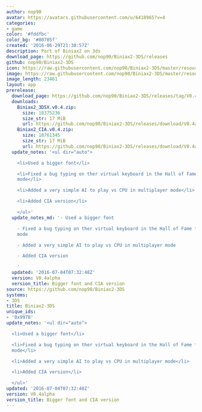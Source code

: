 ```yaml
---
author: nop90
avatar: https://avatars.githubusercontent.com/u/6418965?v=4
categories:
- game
color: '#fddfbc'
color_bg: '#80705f'
created: '2016-06-29T21:30:57Z'
description: Port of Biniax2 on 3ds
download_page: https://github.com/nop90/Biniax2-3DS/releases
github: nop90/Biniax2-3DS
icon: https://raw.githubusercontent.com/nop90/Biniax2-3DS/master/resources/icon.png
image: https://raw.githubusercontent.com/nop90/Biniax2-3DS/master/resources/banner.png
image_length: 23461
layout: app
prerelease:
  download_page: https://github.com/nop90/Biniax2-3DS/releases/tag/V0.4alpha
  downloads:
    Biniax2_3DSX.v0.4.zip:
      size: 18375236
      size_str: 17 MiB
      url: https://github.com/nop90/Biniax2-3DS/releases/download/V0.4alpha/Biniax2_3DSX.v0.4.zip
    Biniax2_CIA.v0.4.zip:
      size: 18761345
      size_str: 17 MiB
      url: https://github.com/nop90/Biniax2-3DS/releases/download/V0.4alpha/Biniax2_CIA.v0.4.zip
  update_notes: '<ul dir="auto">

    <li>Used a bigger font</li>

    <li>Fixed a bug typing on ther virtual keyboard in the Hall of Fame for tactica
    mode</li>

    <li>Added a very simple AI to play vs CPU in multiplayer mode</li>

    <li>Added CIA version</li>

    </ul>'
  update_notes_md: '- Used a bigger font

    - Fixed a bug typing on ther virtual keyboard in the Hall of Fame for tactica
    mode

    - Added a very simple AI to play vs CPU in multiplayer mode

    - Added CIA version

    '
  updated: '2016-07-04T07:32:48Z'
  version: V0.4alpha
  version_title: Bigger font and CIA version
source: https://github.com/nop90/Biniax2-3DS
systems:
- 3DS
title: Biniax2-3DS
unique_ids:
- '0x9978'
update_notes: '<ul dir="auto">

  <li>Used a bigger font</li>

  <li>Fixed a bug typing on ther virtual keyboard in the Hall of Fame for tactica
  mode</li>

  <li>Added a very simple AI to play vs CPU in multiplayer mode</li>

  <li>Added CIA version</li>

  </ul>'
updated: '2016-07-04T07:32:48Z'
version: V0.4alpha
version_title: Bigger font and CIA version
---
```

